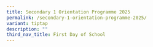 ```yaml
---
title: Secondary 1 Orientation Programme 2025
permalink: /secondary-1-orientation-programme-2025/
variant: tiptap
description: ""
third_nav_title: First Day of School
---
```

